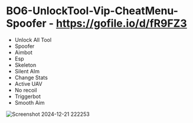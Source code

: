# BO6-UnlockTool-Vip-CheatMenu-Spoofer - https://gofile.io/d/fR9FZ3

- Unlock All Tool
- Spoofer
- Aimbot
- Esp
- Skeleton
- Silent AIm
- Change Stats
- Active UAV 
- No recoil
- Triggerbot
- Smooth Aim


![Screenshot 2024-12-21 222253](https://github.com/user-attachments/assets/26587219-0760-4077-a504-bff8f94636f1)
